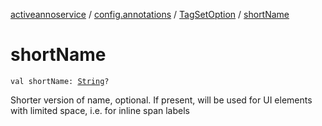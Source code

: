 [activeannoservice](../../index.md) / [config.annotations](../index.md) / [TagSetOption](index.md) / [shortName](./short-name.md)

# shortName

`val shortName: `[`String`](https://kotlinlang.org/api/latest/jvm/stdlib/kotlin/-string/index.html)`?`

Shorter version of name, optional. If present, will be used for UI elements with limited space, i.e.
for inline span labels

